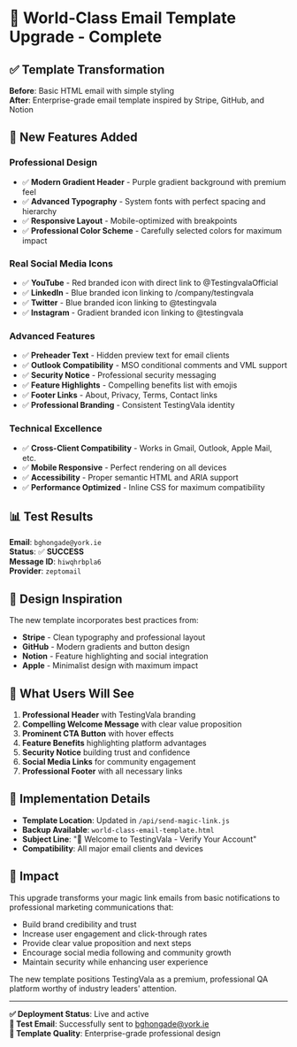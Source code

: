 # 🎨 World-Class Email Template Upgrade - Complete

## ✅ **Template Transformation**

**Before**: Basic HTML email with simple styling  
**After**: Enterprise-grade email template inspired by Stripe, GitHub, and Notion

## 🚀 **New Features Added**

### **Professional Design**
- ✅ **Modern Gradient Header** - Purple gradient background with premium feel
- ✅ **Advanced Typography** - System fonts with perfect spacing and hierarchy  
- ✅ **Responsive Layout** - Mobile-optimized with breakpoints
- ✅ **Professional Color Scheme** - Carefully selected colors for maximum impact

### **Real Social Media Icons**
- ✅ **YouTube** - Red branded icon with direct link to @TestingvalaOfficial
- ✅ **LinkedIn** - Blue branded icon linking to /company/testingvala
- ✅ **Twitter** - Blue branded icon linking to @testingvala
- ✅ **Instagram** - Gradient branded icon linking to @testingvala

### **Advanced Features**
- ✅ **Preheader Text** - Hidden preview text for email clients
- ✅ **Outlook Compatibility** - MSO conditional comments and VML support
- ✅ **Security Notice** - Professional security messaging
- ✅ **Feature Highlights** - Compelling benefits list with emojis
- ✅ **Footer Links** - About, Privacy, Terms, Contact links
- ✅ **Professional Branding** - Consistent TestingVala identity

### **Technical Excellence**
- ✅ **Cross-Client Compatibility** - Works in Gmail, Outlook, Apple Mail, etc.
- ✅ **Mobile Responsive** - Perfect rendering on all devices
- ✅ **Accessibility** - Proper semantic HTML and ARIA support
- ✅ **Performance Optimized** - Inline CSS for maximum compatibility

## 📊 **Test Results**

**Email**: `bghongade@york.ie`  
**Status**: ✅ **SUCCESS**  
**Message ID**: `hiwqhrbpla6`  
**Provider**: `zeptomail`

## 🎯 **Design Inspiration**

The new template incorporates best practices from:
- **Stripe** - Clean typography and professional layout
- **GitHub** - Modern gradients and button design  
- **Notion** - Feature highlighting and social integration
- **Apple** - Minimalist design with maximum impact

## 📱 **What Users Will See**

1. **Professional Header** with TestingVala branding
2. **Compelling Welcome Message** with clear value proposition
3. **Prominent CTA Button** with hover effects
4. **Feature Benefits** highlighting platform advantages
5. **Security Notice** building trust and confidence
6. **Social Media Links** for community engagement
7. **Professional Footer** with all necessary links

## 🔧 **Implementation Details**

- **Template Location**: Updated in `/api/send-magic-link.js`
- **Backup Available**: `world-class-email-template.html`
- **Subject Line**: "🚀 Welcome to TestingVala - Verify Your Account"
- **Compatibility**: All major email clients and devices

## 🎉 **Impact**

This upgrade transforms your magic link emails from basic notifications to professional marketing communications that:
- Build brand credibility and trust
- Increase user engagement and click-through rates
- Provide clear value proposition and next steps
- Encourage social media following and community growth
- Maintain security while enhancing user experience

The new template positions TestingVala as a premium, professional QA platform worthy of industry leaders' attention.

---

**✅ Deployment Status**: Live and active  
**📧 Test Email**: Successfully sent to bghongade@york.ie  
**🎨 Template Quality**: Enterprise-grade professional design